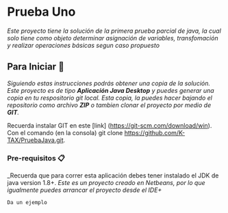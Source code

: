 # Prueba Uno

_Este proyecto tiene la solución de la primera prueba parcial de java, la cual solo tiene como objeto determinar asignación de variables, transfomación y realizar operaciones básicas segun caso propuesto_

## Para Iniciar 🚀

_Siguiendo estas instrucciones podrás obtener una copia de la solución. Este proyecto es de tipo **Aplicación Java Desktop** y puedes generar una copia en tu respositorio git local. Esta copia, la puedes hacer bajando el repositorio como archivo **ZIP** o tambien clonar el proyecto por medio de **GIT**._

Recuerda instalar GIT en este [link] (https://git-scm.com/download/win). Con el comando (en la consola) git clone https://github.com/K-TAX/PruebaJava.git.


### Pre-requisitos 📋

_Recuerda que para correr esta aplicación debes tener instalado el JDK de java version 1.8+. 
_Este es un proyecto creado en Netbeans, por lo que igualmente puedes arrancar el proyecto desde el IDE+_

```
Da un ejemplo
```

